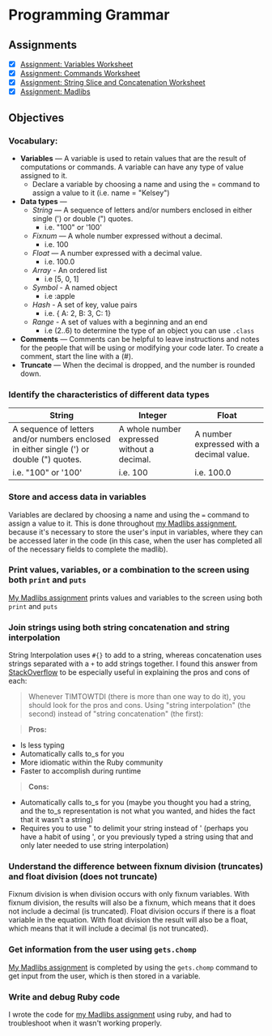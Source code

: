# Programming Grammar

## Assignments
- [X] [Assignment: Variables Worksheet](assignments/variable-worksheet.md)
- [X] [Assignment: Commands Worksheet](assignments/commands-worksheet.md)
- [X] [Assignment: String Slice and Concatenation Worksheet](string-slicing-concatenation-worksheet.md)
- [X] [Assignment: Madlibs](assignments/mcalpine-madlib.rb)

## Objectives
### Vocabulary:
+ **Variables** — A variable is used to retain values that are the result of computations or commands. A variable can have any type of value assigned to it.
  + Declare a variable by choosing a name and using the = command to assign a value to it (i.e. name = "Kelsey")
+ **Data types** —
  + *String* — A sequence of letters and/or numbers enclosed in either single (') or double (") quotes.
    + i.e. "100" or '100'
  + *Fixnum* — A whole number expressed without a decimal.
    + i.e. 100
  + *Float* — A number expressed with a decimal value.
    + i.e. 100.0
  + *Array* - An ordered list
    + i.e [5, 0, 1]
  + *Symbol* - A named object
    + i.e :apple
  + *Hash* - A set of key, value pairs
    + i.e. { A: 2, B: 3, C: 1}
  + *Range* - A set of values with a beginning and an end
    + i.e (2..6)
to determine the type of an object you can use `.class`
+ **Comments** — Comments can be helpful to leave instructions and notes for the people that will be using or modifying your code later. To create a comment, start the line with a (#).
+ **Truncate** — When the decimal is dropped, and the number is rounded down.

### Identify the characteristics of different data types
String | Integer | Float
--------|--------|--------
A sequence of letters and/or numbers enclosed in either single (') or double (") quotes.  | A whole number expressed without a decimal. | A number expressed with a decimal value.
i.e. "100" or '100' | i.e. 100 | i.e. 100.0

### Store and access data in variables
Variables are declared by choosing a name and using the `=` command to assign a value to it. This is done throughout [my Madlibs assignment](assignments/mcalpine-madlib.rb), because it's necessary to store the user's input in variables, where they can be accessed later in the code (in this case, when the user has completed all of the necessary fields to complete the madlib).

### Print values, variables, or a combination to the screen using both `print` and `puts`
[My Madlibs assignment](assignments/mcalpine-madlib.rb) prints values and variables to the screen using both `print` and `puts`

### Join strings using both string concatenation and string interpolation
String Interpolation uses `#{}` to add to a string, whereas concatenation uses strings separated with a `+` to add strings together. I found this answer from [StackOverflow](http://stackoverflow.com/questions/10076579/string-concatenation-vs-interpolation-in-ruby/10076632#10076632) to be especially useful in explaining the pros and cons of each:

> Whenever TIMTOWTDI (there is more than one way to do it), you should look for the pros and cons. Using "string interpolation" (the second) instead of "string concatenation" (the first):

> **Pros:**
- Is less typing
- Automatically calls to_s for you
- More idiomatic within the Ruby community
- Faster to accomplish during runtime

> **Cons:**
- Automatically calls to_s for you (maybe you thought you had a string, and the to_s representation is not what you wanted, and hides the fact that it wasn't a string)
- Requires you to use " to delimit your string instead of ' (perhaps you have a habit of using ', or you previously typed a string using that and only later needed to use string interpolation)

### Understand the difference between fixnum division (truncates) and float division (does not truncate)
Fixnum division is when division occurs with only fixnum variables. With fixnum division, the results will also be a fixnum, which means that it does not include a decimal (is truncated). Float division occurs if there is a float variable in the equation. With float division the result will also be a float, which means that it will include a decimal (is not truncated).

### Get information from the user using `gets.chomp`
[My Madlibs assignment](assignments/mcalpine-madlib.rb) is completed by using the `gets.chomp` command to get input from the user, which is then stored in a variable.

### Write and debug Ruby code
I wrote the code for [my Madlibs assignment](assignments/mcalpine-madlib.rb) using ruby, and had to troubleshoot when it wasn't working properly.
